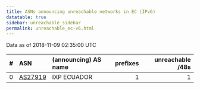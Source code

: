 ```yaml
---
title: ASNs announcing unreachable networks in EC (IPv6)
datatable: true
sidebar: unreachable_sidebar
permalink: unreachable_ec-v6.html
---
```


Data as of 2018-11-09 02:35:00 UTC


<div class="datatable-begin"></div>

|   # | ASN                                    | (announcing) AS name   |   prefixes |   unreachable /48s |
|----:|:---------------------------------------|:-----------------------|-----------:|-------------------:|
|   0 | [AS27919](unreachable_AS27919-v6.html) | IXP ECUADOR            |          1 |                  1 |

<div class="datatable-end"></div>
